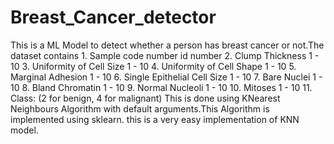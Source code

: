 # Breast_Cancer_detector
This is a ML Model to detect whether a person has breast cancer or not.The dataset contains  1. Sample code number            id number    2. Clump Thickness               1 - 10    3. Uniformity of Cell Size       1 - 10    4. Uniformity of Cell Shape      1 - 10    5. Marginal Adhesion             1 - 10    6. Single Epithelial Cell Size   1 - 10    7. Bare Nuclei                   1 - 10    8. Bland Chromatin               1 - 10    9. Normal Nucleoli               1 - 10   10. Mitoses                       1 - 10   11. Class:                        (2 for benign, 4 for malignant)
This is done using KNearest Neighbours Algorithm with default arguments.This Algorithm is implemented using sklearn.
this is a very easy implementation of KNN model.
